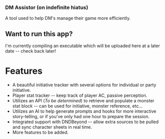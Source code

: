 ### DM Assistor (on indefinite hiatus)
A tool used to help DM's manage their game more efficiently.

## Want to run this app?
I'm currently compiling an executable which will be uploaded here at a later date -- check back later!

# Features
- A beautiful initiative tracker with several options for individual or party initiative.
- Player stat tracker -- keep track of player AC, passive perception.
- Utilizes an API (_To be determined_) to retrieve and populate a monster stat block -- can be used for initiative, monster reference, etc...
- Utilizes an AI to help generate prompts and hooks for more interactive story-telling, or if you've only had one hour to prepare the session.
- Integrated support with DNDBeyond -- allow extra sources to be pulled and sync character sheets in real time.
- More features to be added.

